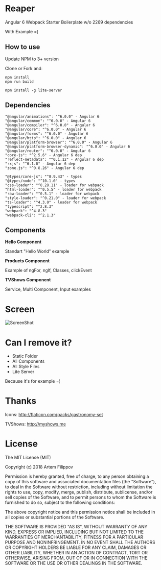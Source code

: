 # Reaper
Angular 6 Webpack Starter Boilerplate w/o 2269 dependencies

With Example =)

## How to use

Update NPM to 3+ version

Сlone or Fork and:
    
    npm install
    npm run build

    npm install -g lite-server
    

## Dependencies

    "@angular/animations": "^6.0.0" - Angular 6
    "@angular/common": "^6.0.0" - Angular 6 
    "@angular/compiler": "^6.0.0" - Angular 6 
    "@angular/core": "^6.0.0" - Angular 6 
    "@angular/forms": "^6.0.0" - Angular 6 
    "@angular/http": "^6.0.0" - Angular 6 
    "@angular/platform-browser": "^6.0.0" - Angular 6 
    "@angular/platform-browser-dynamic": "^6.0.0" - Angular 6 
    "@angular/router": "^6.0.0" - Angular 6 
    "core-js": "^2.5.6" - Angular 6 dep
    "reflect-metadata": "^0.1.12" - Angular 6 dep
    "rxjs": "^6.1.0" - Angular 6 dep
    "zone.js": "^0.8.26" - Angular 6 dep
    
    "@types/core-js": "^0.9.43" - types
    "@types/node": "^10.1.0" - types
    "css-loader": "^0.28.11" - loader for webpack
    "html-loader": "^0.5.5" - loader for webpack
    "raw-loader": "^0.5.1" - loader for webpack
    "style-loader": "^0.21.0" - loader for webpack
    "ts-loader": "^4.3.0" - loader for webpack
    "typescript": "^2.8.3"
    "webpack": "^4.8.3"
    "webpack-cli": "^2.1.3"


## Components

**Hello Component**

Standart "Hello World" example

**Products Component**

Example of ngFor, ngIf, Classes, clickEvent

**TVShows Component**

Service, Multi Component, Input examples

# Screen

![ScreenShot](https://raw.github.com/Xamber/Reaper/master/static/screenshot.jpg)

# Can I remove it?

- Static Folder 
- All Components
- All Style Files
- Lite Server

Because it's for example =) 

# Thanks
Icons:
http://flaticon.com/packs/gastronomy-set

TVShows:
http://myshows.me


# License

The MIT License (MIT)

Copyright (c) 2018 Artem Filippov

Permission is hereby granted, free of charge, to any person obtaining a copy
of this software and associated documentation files (the "Software"), to deal
in the Software without restriction, including without limitation the rights
to use, copy, modify, merge, publish, distribute, sublicense, and/or sell
copies of the Software, and to permit persons to whom the Software is
furnished to do so, subject to the following conditions:

The above copyright notice and this permission notice shall be included in
all copies or substantial portions of the Software.

THE SOFTWARE IS PROVIDED "AS IS", WITHOUT WARRANTY OF ANY KIND, EXPRESS OR
IMPLIED, INCLUDING BUT NOT LIMITED TO THE WARRANTIES OF MERCHANTABILITY,
FITNESS FOR A PARTICULAR PURPOSE AND NONINFRINGEMENT.  IN NO EVENT SHALL THE
AUTHORS OR COPYRIGHT HOLDERS BE LIABLE FOR ANY CLAIM, DAMAGES OR OTHER
LIABILITY, WHETHER IN AN ACTION OF CONTRACT, TORT OR OTHERWISE, ARISING FROM,
OUT OF OR IN CONNECTION WITH THE SOFTWARE OR THE USE OR OTHER DEALINGS IN
THE SOFTWARE.